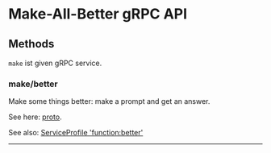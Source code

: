 # Make-All-Better gRPC API

## Methods

`make` ist given gRPC service.

### make/better

Make some things better: make a prompt and get an answer.

See here: [proto](./make.proto).

See also: [ServiceProfile 'function:better'](https://github.com/nicosResearchAndDevelopment/LDS/example/alice/service/mab/profile/v1/function/alice.service.mab.function.ttl)

---